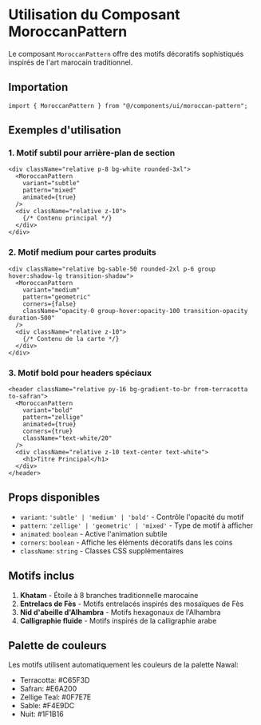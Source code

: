# Utilisation du Composant MoroccanPattern

Le composant `MoroccanPattern` offre des motifs décoratifs sophistiqués inspirés de l'art marocain traditionnel.

## Importation

```tsx
import { MoroccanPattern } from "@/components/ui/moroccan-pattern";
```

## Exemples d'utilisation

### 1. Motif subtil pour arrière-plan de section

```tsx
<div className="relative p-8 bg-white rounded-3xl">
  <MoroccanPattern 
    variant="subtle" 
    pattern="mixed" 
    animated={true} 
  />
  <div className="relative z-10">
    {/* Contenu principal */}
  </div>
</div>
```

### 2. Motif medium pour cartes produits

```tsx
<div className="relative bg-sable-50 rounded-2xl p-6 group hover:shadow-lg transition-shadow">
  <MoroccanPattern 
    variant="medium" 
    pattern="geometric" 
    corners={false}
    className="opacity-0 group-hover:opacity-100 transition-opacity duration-500"
  />
  <div className="relative z-10">
    {/* Contenu de la carte */}
  </div>
</div>
```

### 3. Motif bold pour headers spéciaux

```tsx
<header className="relative py-16 bg-gradient-to-br from-terracotta to-safran">
  <MoroccanPattern 
    variant="bold" 
    pattern="zellige" 
    animated={true}
    corners={true}
    className="text-white/20"
  />
  <div className="relative z-10 text-center text-white">
    <h1>Titre Principal</h1>
  </div>
</header>
```

## Props disponibles

- `variant`: `'subtle' | 'medium' | 'bold'` - Contrôle l'opacité du motif
- `pattern`: `'zellige' | 'geometric' | 'mixed'` - Type de motif à afficher
- `animated`: `boolean` - Active l'animation subtile
- `corners`: `boolean` - Affiche les éléments décoratifs dans les coins
- `className`: `string` - Classes CSS supplémentaires

## Motifs inclus

1. **Khatam** - Étoile à 8 branches traditionnelle marocaine
2. **Entrelacs de Fès** - Motifs entrelacés inspirés des mosaïques de Fès
3. **Nid d'abeille d'Alhambra** - Motifs hexagonaux de l'Alhambra
4. **Calligraphie fluide** - Motifs inspirés de la calligraphie arabe

## Palette de couleurs

Les motifs utilisent automatiquement les couleurs de la palette Nawal:
- Terracotta: #C65F3D
- Safran: #E6A200  
- Zellige Teal: #0F7E7E
- Sable: #F4E9DC
- Nuit: #1F1B16
